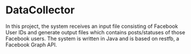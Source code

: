 # DataCollector
In this project, the system receives an input file consisting of Facebook User IDs and generate output files which contains posts/statuses of those Facebook users.
The system is written in Java and is based on restfb, a Facebook Graph API.
